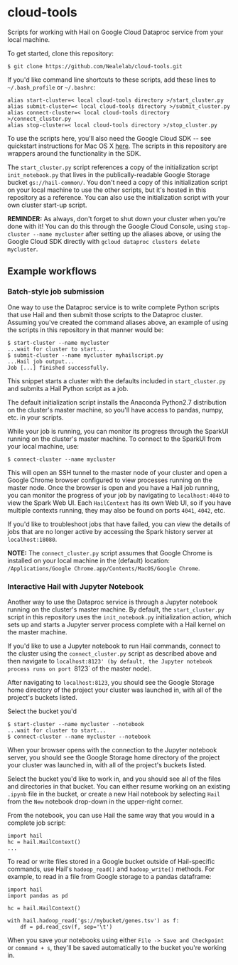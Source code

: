 # cloud-tools
Scripts for working with Hail on Google Cloud Dataproc service from your local machine.

To get started, clone this repository:
```
$ git clone https://github.com/Nealelab/cloud-tools.git
```

If you'd like command line shortcuts to these scripts, add these lines to `~/.bash_profile` or `~/.bashrc`: 
```
alias start-cluster=< local cloud-tools directory >/start_cluster.py
alias submit-cluster=< local cloud-tools directory >/submit_cluster.py
alias connect-cluster=< local cloud-tools directory >/connect_cluster.py
alias stop-cluster=< local cloud-tools directory >/stop_cluster.py
```

To use the scripts here, you'll also need the Google Cloud SDK -- see quickstart instructions for Mac OS X [here](https://cloud.google.com/sdk/docs/quickstart-mac-os-x). The scripts in this repository are wrappers around the functionality in the SDK.

The `start_cluster.py` script references a copy of the initialization script `init_notebook.py` that lives in the publically-readable Google Storage bucket `gs://hail-common/`. You don't need a copy of this initialization script on your local machine to use the other scripts, but it's hosted in this repository as a reference. You can also use the initialization script with your own cluster start-up script. 

**REMINDER:** As always, don't forget to shut down your cluster when you're done with it! You can do this through the Google Cloud Console, using `stop-cluster --name mycluster` after setting up the aliases above, or using the Google Cloud SDK directly with `gcloud dataproc clusters delete mycluster`.

## Example workflows

### Batch-style job submission

One way to use the Dataproc service is to write complete Python scripts that use Hail and then submit those scripts to the Dataproc cluster. Assuming you've created the command aliases above, an example of using the scripts in this repository in that manner would be:
```
$ start-cluster --name mycluster
...wait for cluster to start...
$ submit-cluster --name mycluster myhailscript.py
...Hail job output...
Job [...] finished successfully.
```

This snippet starts a cluster with the defaults included in `start_cluster.py` and submits a Hail Python script as a job. 

The default initialization script installs the Anaconda Python2.7 distribution on the cluster's master machine, so you'll have access to pandas, numpy, etc. in your scripts.

While your job is running, you can monitor its progress through the SparkUI running on the cluster's master machine. To connect to the SparkUI from your local machine, use:
```
$ connect-cluster --name mycluster
```
This will open an SSH tunnel to the master node of your cluster and open a Google Chrome browser configured to view processes running on the master node. Once the browser is open and you have a Hail job running, you can monitor the progress of your job by navigating to `localhost:4040` to view the Spark Web UI. Each `HailContext` has its own Web UI, so if you have multiple contexts running, they may also be found on ports `4041`, `4042`, etc.

If you'd like to troubleshoot jobs that have failed, you can view the details of jobs that are no longer active by accessing the Spark history server at `localhost:18080`.

**NOTE:** The `connect_cluster.py` script assumes that Google Chrome is installed on your local machine in the (default) location: `/Applications/Google Chrome.app/Contents/MacOS/Google Chrome`.

### Interactive Hail with Jupyter Notebook

Another way to use the Dataproc service is through a Jupyter notebook running on the cluster's master machine. By default, the `start_cluster.py` script in this repository uses the `init_notebook.py` initialization action, which sets up and starts a Jupyter server process complete with a Hail kernel on the master machine. 

If you'd like to use a Jupyter notebook to run Hail commands, connect to the cluster using the `connect_cluster.py` script as described above and then navigate to `localhost:8123' (by default, the Jupyter notebook process runs on port `8123` of the master node).

After navigating to `localhost:8123`, you should see the Google Storage home directory of the project your cluster was launched in, with all of the project's buckets listed.

Select the bucket you'd
```
$ start-cluster --name mycluster --notebook
...wait for cluster to start...
$ connect-cluster --name mycluster --notebook
```
When your browser opens with the connection to the Jupyter notebook server, you should see the Google Storage home directory of the project your cluster was launched in, with all of the project's buckets listed. 

Select the bucket you'd like to work in, and you should see all of the files and directories in that bucket. You can either resume working on an existing `.ipynb` file in the bucket, or create a new Hail notebook by selecting `Hail` from the `New` notebook drop-down in the upper-right corner.

From the notebook, you can use Hail the same way that you would in a complete job script:
```
import hail
hc = hail.HailContext()
...
```
To read or write files stored in a Google bucket outside of Hail-specific commands, use Hail's `hadoop_read()` and `hadoop_write()` methods. For example, to read in a file from Google storage to a pandas dataframe:
```
import hail
import pandas as pd

hc = hail.HailContext()

with hail.hadoop_read('gs://mybucket/genes.tsv') as f:
	df = pd.read_csv(f, sep='\t')
```

When you save your notebooks using either `File -> Save and Checkpoint` or `command + s`, they'll be saved automatically to the bucket you're working in.
